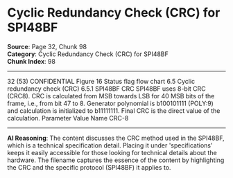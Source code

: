 # Cyclic Redundancy Check (CRC) for SPI48BF

**Source**: Page 32, Chunk 98  
**Category**: Cyclic Redundancy Check (CRC) for SPI48BF  
**Chunk Index**: 98

---

32 (53)
CONFIDENTIAL
Figure 16 Status flag flow chart
6.5 Cyclic redundancy check (CRC)
6.5.1 SPI48BF CRC
SPI48BF uses 8-bit CRC (CRC8). CRC is calculated from MSB towards LSB for 40 MSB bits of the
frame, i.e., from bit 47 to 8. Generator polynomial is b100101111 (POLY:9) and calculation is initialized
to b11111111. Final CRC is the direct value of the calculation.
Parameter Value
Name CRC-8

---

**AI Reasoning**: The content discusses the CRC method used in the SPI48BF, which is a technical specification detail. Placing it under 'specifications' keeps it easily accessible for those looking for technical details about the hardware. The filename captures the essence of the content by highlighting the CRC and the specific protocol (SPI48BF) it applies to.
